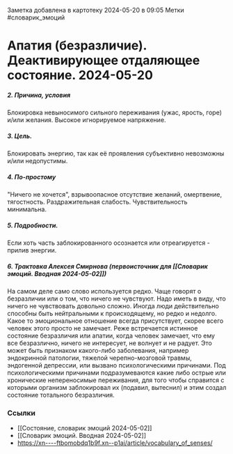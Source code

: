 Заметка добавлена в картотеку 2024-05-20 в 09:05
Метки #словарик_эмоций 

#  Апатия (безразличие). Деактивирующее отдаляющее состояние. 2024-05-20

##### 2. Причина, условия
Блокировка невыносимого сильного переживания (ужас, ярость, горе) и/или желания. Высокое игнорируемое напряжение.

##### 3. Цель.
Блокировать энергию, так как её проявления субъективно невозможны и/или недопустимы.

##### 4. По-простому
"Ничего не хочется", взрывоопасное отсутствие желаний, омертвение, тягостность. Раздражительная слабость. Чувствительность минимальна.

##### 5. Подробности.
Если хоть часть заблокированного осознается или отреагируется - прилив энергии.

##### 6. Трактовка Алексея Смирнова (первоисточник для [[Словарик эмоций. Вводная 2024-05-02]])
На самом деле само слово используется редко. Чаще говорят о безразличии или о том, что ничего не чувствуют. Надо иметь в виду, что ничего не чувствовать довольно сложно. Иногда люди действительно способны быть нейтральными к происходящему, но редко и недолго. Какое то эмоциональное отношение всегда присутствует, скорее всего человек этого просто не замечает. Реже встречается истинное состояние безразличия или апатии, когда человек замечает, что ему все безразлично, ничего не интересует, не волнует и не радует. Это может быть признаком какого-либо заболевания, например эндокринной патологии, тяжелой черепно-мозговой травмы, эндогенной депрессии, или вызвано психологическими причинами. Под психологическими причинами подразумеваются какие либо острые или хронические непереносимые переживания, для того чтобы справится с которыми организм заблокировал их (подавил, вытеснил) и этим создал состояние тотального безразличия.


### Ссылки
- [[Состояние, словарик эмоций 2024-05-02]]
- [[Словарик эмоций. Вводная 2024-05-02]]
- https://xn----ftbomobdq1b9f.xn--p1ai/article/vocabulary_of_senses/




